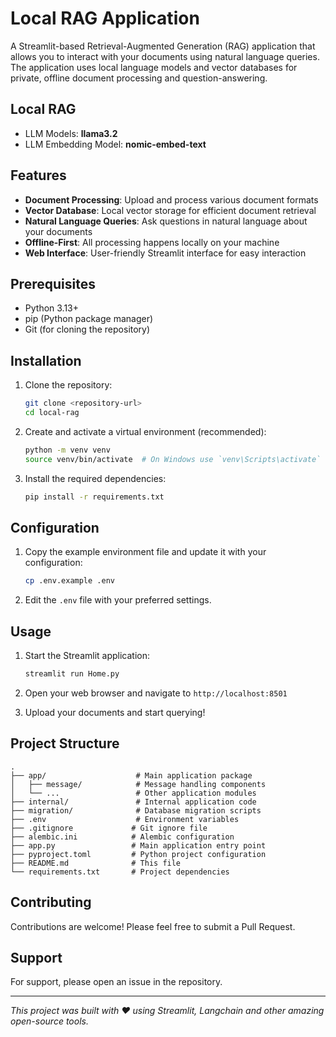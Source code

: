 # Local RAG Application

A Streamlit-based Retrieval-Augmented Generation (RAG) application that allows you to interact with your documents using natural language queries. The application uses local language models and vector databases for private, offline document processing and question-answering.

## Local RAG
- LLM Models: **llama3.2**
- LLM Embedding Model: **nomic-embed-text**
## Features

- **Document Processing**: Upload and process various document formats
- **Vector Database**: Local vector storage for efficient document retrieval
- **Natural Language Queries**: Ask questions in natural language about your documents
- **Offline-First**: All processing happens locally on your machine
- **Web Interface**: User-friendly Streamlit interface for easy interaction

## Prerequisites

- Python 3.13+
- pip (Python package manager)
- Git (for cloning the repository)

## Installation

1. Clone the repository:
   ```bash
   git clone <repository-url>
   cd local-rag
   ```

2. Create and activate a virtual environment (recommended):
   ```bash
   python -m venv venv
   source venv/bin/activate  # On Windows use `venv\Scripts\activate`
   ```

3. Install the required dependencies:
   ```bash
   pip install -r requirements.txt
   ```

## Configuration

1. Copy the example environment file and update it with your configuration:
   ```bash
   cp .env.example .env
   ```

2. Edit the `.env` file with your preferred settings.

## Usage

1. Start the Streamlit application:
   ```bash
   streamlit run Home.py
   ```

2. Open your web browser and navigate to `http://localhost:8501`

3. Upload your documents and start querying!

## Project Structure

```
.
├── app/                    # Main application package
│   ├── message/            # Message handling components
│   └── ...                 # Other application modules
├── internal/               # Internal application code
├── migration/              # Database migration scripts
├── .env                    # Environment variables
├── .gitignore             # Git ignore file
├── alembic.ini            # Alembic configuration
├── app.py                 # Main application entry point
├── pyproject.toml         # Python project configuration
├── README.md              # This file
└── requirements.txt       # Project dependencies
```

## Contributing

Contributions are welcome! Please feel free to submit a Pull Request.

## Support

For support, please open an issue in the repository.

---

*This project was built with ❤️ using Streamlit, Langchain and other amazing open-source tools.*
